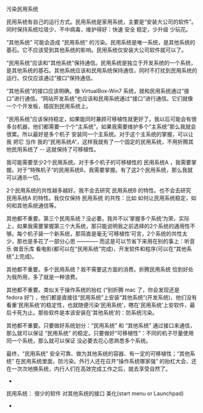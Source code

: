 
污染民用系统

民用系统有自己的运行方式。民用系统是家用系统，主要是“安装大公司的软件”。同时保持系统垃圾少、不中病毒，维护得好：快速 安全 稳定，少升级 少玩花。

“其他系统” 可能会造成 “民用系统” 的污染。民用系统是唯一系统，是其他系统的基石。它不应该受到其他系统的影响。民用系统仅安装大公司软件就可以了。

“民用系统”应该和“其他系统”保持通信。民用系统是独立于开发系统的一个系统，是其他系统的基石。其他系统应该和民用系统保持通信，同时不打扰到民用系统的运行。仅仅应该通过“接口”保持通信。

“其他系统”的接口应该明确。像 VirtualBox-Win7 系统，就和民用系统通过“接口”进行通信。“网站开发系统”也应该和民用系统通过“接口”进行通信。它们就像一个个开发板，插拔到民用系统上。

“民用系统”应该保持稳定，如果能同时兼顾可移植性就更好了。我以后可能会有很多台机器，他们都需要一个个“主系统”。如果我需要维护多个“主系统”那么我就会很累。所以最好是多个机子 安装同一个主系统。对于这个主系统的掌握，可以让我 把它 当作 我的”民用系统A“，这样我就有了一个固定的民用系统，不用折腾其他民用系统了 -- 这就保持了可移植性。

我可能需要至少2个民用系统。对于多个机子的可移植性的 民用系统A ，我需要掌握。对于“特殊机子”的民用系统B，我需要掌握。有了这2个民用系统，那么我就可以通杀一切。

2个民用系统的共性越多越好。我不会去研究 民用系统B 的特性。也不会去研究 民用系统A 的特性。我仅仅保持 民用系统 的共性：比如 如何让民用系统稳定，如何和其他系统通信等。

其他都不重要。第三个民用系统？没必要。我并不以’掌握多个系统‘为荣，实际上，如果我需要掌握第三个大系统，那只能说明我之前选择的2个系统的通用性不够。每个机子装一个新系统，那简直是毫无‘可移植性’可言，2个系统的共性太少，那也是多花了一部分心思 ———— 而这是可以节省下来用在别的事上：听音乐 做音乐库 看电影(都可以在“民用系统”完成)，开发软件和程序(可以在“其他系统”上完成)。

其他都不重要。多个民用系统？我不需要这方面的消费。折腾民用系统 恰到好处为我所用，多了就是一种浪费。

其他都不重要。类似关于操作系统的抬杠 (“别折腾 mac 了，你会发现还是 fedora 好”) ，他们都是直接往“民用系统”上安装“其他系统”(开发系统)，他们没有看重‘民用系统’的稳定性，也就随便污染‘民用系统’，瞎在‘民用系统’上安软件，最后卡死为止。那些软件是本该安装在‘其他系统’的：防系统污染。

其他都不重要。只要做好系统划分：“民用系统” 和 “其他系统” 通过接口来通信，那么就可以保证 “民用系统” 的稳定。只要做好“可移植性”：不同的机子尽量使用同一个系统，那么就可以保证 没必要去花心思熟悉多个系统。

最终，“民用系统” 安全可靠、做为其他系统的容器、有一定的可移植性；“其他系统” 在民用系统里面，防污染。外行人还在召开“操作系统哪家强” 的抬杠大会、还在一次次地换系统，内行人们在高效完成工作之后，就去享受自然了。



-

民用系统：
很少的软件
对其他系统的接口
美化(start menu or Launchpad)

-
